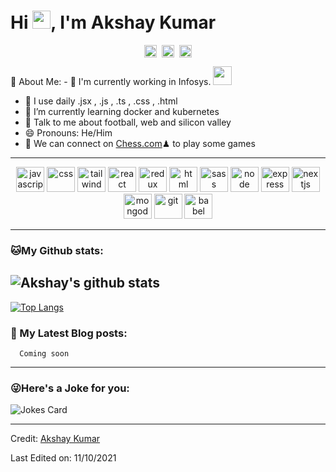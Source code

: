 # Hi <img src="https://github.com/TheDudeThatCode/TheDudeThatCode/blob/master/Assets/Hi.gif" width="29px">, I'm Akshay Kumar
<p align="center">
<a href="https://twitter.com/abracadabra1769" target="blank"><img align="center" src="https://cdn.jsdelivr.net/npm/simple-icons@3.0.1/icons/twitter.svg" alt="akshaykumar" height="20" width="20" /></a>&nbsp;
<a href="https://www.linkedin.com/in/akshaykumar13/" target="blank"><img align="center" src="https://cdn.jsdelivr.net/npm/simple-icons@3.0.1/icons/linkedin.svg" alt="akshaykumar" height="20" width="20" /></a>&nbsp;
<a href="https://www.imakshaykumar.com/" target="blank"><img align="center" src="https://cdn.jsdelivr.net/npm/simple-icons@5.18.0/icons/robotframework.svg" alt="akshaykumar" height="20" width="20" /></a>
</p>
<!-- 
![](https://camo.githubusercontent.com/992babdffd8c74a1502de375fbdf7e4d54773242/68747470733a2f2f6d656469612e67697068792e636f6d2f6d656469612f53576f536b4e36447854737a71494b4571762f67697068792e676966)
 -->
🤵 About Me:
- 🏦 I'm currently working in Infosys.
      <img src="https://media.giphy.com/media/WUlplcMpOCEmTGBtBW/giphy.gif" width="30">

- 🤔 I use daily .jsx , .js , .ts , .css , .html
- 🌱 I’m currently learning docker and kubernetes
- 💬 Talk to me about football, web and silicon valley
- 😄 Pronouns: He/Him
- 👯 We can connect on [Chess.com](https://www.chess.com/member/imakshay13)♟ to play some games

---


<p align="center">
<img src="https://cdn.jsdelivr.net/gh/devicons/devicon/icons/javascript/javascript-original.svg" alt="javascript" width="45" height="40"/> 
<img src="https://cdn.jsdelivr.net/gh/devicons/devicon/icons/css3/css3-original.svg" alt="css" width="45" height="40"/> 
<img src="https://cdn.jsdelivr.net/gh/devicons/devicon/icons/tailwindcss/tailwindcss-original-wordmark.svg" alt="tailwind" width="45" height="40"/>
<img src="https://cdn.jsdelivr.net/gh/devicons/devicon/icons/react/react-original.svg" alt="react" width="45" height="40"/>
<img src="https://cdn.jsdelivr.net/gh/devicons/devicon/icons/redux/redux-original.svg" alt="redux" width="45" height="40"/> 
<img src="https://cdn.jsdelivr.net/gh/devicons/devicon/icons/html5/html5-original.svg" alt="html" width="45" height="40"/>
<img src="https://cdn.jsdelivr.net/gh/devicons/devicon/icons/sass/sass-original.svg" alt="sass" width="45" height="40"/> 
<img src="https://cdn.jsdelivr.net/gh/devicons/devicon/icons/nodejs/nodejs-original-wordmark.svg" alt="node" width="45" height="40"/> 
<img src="https://cdn.jsdelivr.net/gh/devicons/devicon/icons/express/express-original-wordmark.svg" alt="express" width="45" height="40"/> 
<img src="https://cdn.jsdelivr.net/gh/devicons/devicon/icons/nextjs/nextjs-original-wordmark.svg" alt="nextjs" width="45" height="40"/>
<img src="https://cdn.jsdelivr.net/gh/devicons/devicon/icons/mongodb/mongodb-original.svg" alt="mongodb" width="45" height="40"/> 
<img src="https://cdn.jsdelivr.net/gh/devicons/devicon/icons/git/git-original-wordmark.svg" alt="git" width="45" height="40"/> 
<img src="https://cdn.jsdelivr.net/gh/devicons/devicon/icons/babel/babel-original.svg" alt="babel" width="45" height="40"/>
</p>

---
### 🐱My Github stats:
![Akshay's github stats](https://github-readme-stats.vercel.app/api?username=imakshay13&show_icons=true&title_color=ffc857&icon_color=8ac926&text_color=daf7dc&bg_color=151515&hide=["stars"])
-
[![Top Langs](https://github-readme-stats.vercel.app/api/top-langs/?username=apoorvtyagi&layout=compact&text_color=daf7dc&bg_color=151515)](https://github.com/imakshay13/github-readme-stats)

### 📕 My Latest Blog posts:
<!-- BLOG-POST-LIST:START -->
      Coming soon
<!-- BLOG-POST-LIST:END -->
---

### 😜Here's a Joke for you:
<img src="https://readme-jokes.vercel.app/api" alt="Jokes Card" />

----
Credit: [Akshay Kumar](https://github.com/imakshay13)

Last Edited on: 11/10/2021
